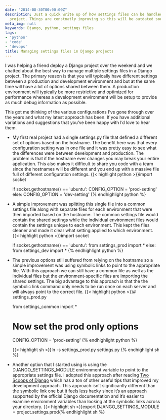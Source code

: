 ```yaml
---
date: "2014-08-30T00:00:00Z"
description: Just a quick write up of how settings files can be handled in a Django
  project. Things are constnatly improving so this will be outdated soon.
meta_img: null
keywords: Django, python, settings files
tags:
- 'python'
- 'code'
- 'devops'
title: Managing settings files in Django projects
---
```


I was helping a friend deploy a Django project over the weekend and we chatted about the best way to manage multiple settings files in a Django project. The primary reason is that you will typically have different settings between a production and development environment and but at the same time will have a lot of options shared between them. A production environment will typically be more restrictive and optimized for performance whereas a development environment will be setup to provide as much debug information as possible.

This got me thinking of the various configurations I’ve gone through over the years and what my latest approach has been. If you have additional variations and suggestions that you’ve been happy with I’d love to hear them.

<ul>
<li>My first real project had a single settings.py file that defined a different set of options based on the hostname. The benefit here was that every configuration setting was in one file and it was pretty easy to see what the differences were between development and production. The problem is that if the hostname ever changes you may break your entire application. This also makes it difficult to share you code with a team since the hostnames will be different and you end up with a massive file full of different configuration settings.
{{< highlight python >}}import socket

if socket.gethostname() == 'ubuntu':
    CONFIG_OPTION = 'prod-setting'
else:
    CONFIG_OPTION = 'dev-setting'
{% endhighlight python %}
</li>

<li>A simple improvement was splitting this single file into a common settings file along with separate files for each environment that were then imported based on the hostname. The common settings file would contain the shared settings while the individual environment files would contain the settings unique to each environment. This kept the files cleaner and made it clear what setting applied to which environment.
{{< highlight python >}}import socket

if socket.gethostname() == 'ubuntu':
    from settings_prod import *
else:
    from settings_dev import *
{% endhighlight python %}
</li>

<li>The previous options still suffered from relying on the hostname so a simple improvement was using symbolic links to point to the appropriate file. With this approach we can still have a common file as well as the individual files but the environment-specific files are importing the shared settings. The big advantage to this approach is that the the symbolic link command only needs to be run once on each server and will always point to the correct file.
{{< highlight python >}}# settings_prod.py

from settings_common import *

# Now set the prod only options
CONFIG_OPTION = 'prod-setting'
{% endhighlight python %}

{{< highlight sh >}}ln -s settings_prod.py settings.py
{% endhighlight sh %}
</li>

<li>Another option that I started using is using the DJANGO_SETTINGS_MODULE environment variable to point to the appropriate settings file. I adopted this approach after reading <a href="http://twoscoopspress.org/collections/everything/products/two-scoops-of-django-1-6" target="_blank">Two Scoops of Django</a> which has a ton of other useful tips that improved my development approach. This approach isn’t significantly different than the symbolic link one but it feels less hacky since it’s an approach supported by the official Django documentation and it’s easier to examine environment variables than looking at the symbolic links across your directory.
{{< highlight sh >}}export DJANGO_SETTINGS_MODULE = project.settings.prod{% endhighlight sh %}
</li>

</ul>